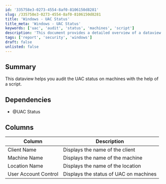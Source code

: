 ```yaml
---
id: '335758e3-0273-4554-8af0-8106150d8281'
slug: /335758e3-0273-4554-8af0-8106150d8281
title: 'Windows - UAC Status'
title_meta: 'Windows - UAC Status'
keywords: ['uac', 'audit', 'status', 'machines', 'script']
description: 'This document provides a detailed overview of a dataview that helps you audit User Account Control (UAC) status on machines using a specific script. It outlines the dependencies, columns, and descriptions necessary for effective auditing.'
tags: ['report', 'security', 'windows']
draft: false
unlisted: false
---
```


## Summary

This dataview helps you audit the UAC status on machines with the help of a script.

## Dependencies

- @UAC Status

## Columns

| Column                  | Description                                 |
|------------------------|---------------------------------------------|
| Client Name            | Displays the name of the client             |
| Machine Name           | Displays the name of the machine            |
| Location Name          | Displays the name of the location           |
| User Account Control    | Displays the status of UAC on machines      |


